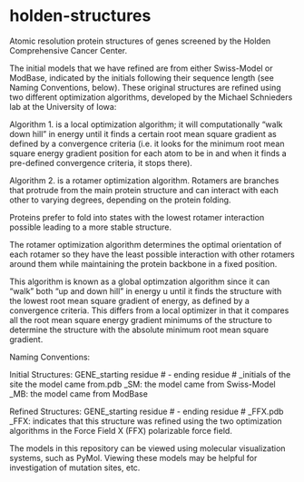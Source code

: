 holden-structures
=================
Atomic resolution protein structures of genes screened by the Holden Comprehensive Cancer Center.

The initial models that we have refined are from either Swiss-Model or ModBase, indicated by the initials following their sequence length (see Naming Conventions, below).  These original structures are refined using two different optimization algorithms, developed by the Michael Schnieders lab at the University of Iowa:

  Algorithm 1. is a local optimization algorithm; it will computationally “walk down hill” in energy until it finds a certain root mean square gradient as defined by a convergence criteria (i.e. it looks for the minimum root mean square energy gradient position for each atom to be in and when it finds a pre-defined convergence criteria, it stops there).
  
  Algorithm 2. is a rotamer optimization algorithm. Rotamers are branches that protrude from the main protein structure and can interact with each other to varying degrees, depending on the protein folding.  
  
Proteins prefer to fold into states with the lowest rotamer interaction possible leading to a more stable structure.

The rotamer optimization algorithm determines the optimal orientation of each rotamer so they have the least possible interaction with other rotamers around them while maintaining the protein backbone in a fixed position.  

This algorithm is known as a global optimzation algorithm since it can “walk” both “up and down hill” in energy u until it  finds  the structure with the lowest root mean square gradient of energy, as defined by a convergence criteria. This differs from a local optimizer in that it compares all the root mean square energy gradient minimums of the structure to determine the structure with the absolute minimum root mean square gradient. 


Naming Conventions:

Initial Structures: GENE_starting residue # - ending residue # _initials of the site the model came from.pdb
_SM: the model came from Swiss-Model
_MB: the model came from ModBase

Refined Structures: GENE_starting residue # - ending residue # _FFX.pdb
_FFX: indicates that this structure was refined using the two optimization algorithms in the Force Field X (FFX) polarizable force field.

The models in this repository can be viewed using molecular visualization systems, such as PyMol.  Viewing these models may be helpful for investigation of mutation sites, etc. 
